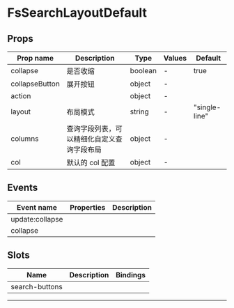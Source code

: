 # FsSearchLayoutDefault

## Props

| Prop name      | Description                                | Type    | Values | Default       |
| -------------- | ------------------------------------------ | ------- | ------ | ------------- |
| collapse       | 是否收缩                                   | boolean | -      | true          |
| collapseButton | 展开按钮                                   | object  | -      |               |
| action         |                                            | object  | -      |               |
| layout         | 布局模式                                   | string  | -      | "single-line" |
| columns        | 查询字段列表，可以精细化自定义查询字段布局 | object  | -      |               |
| col            | 默认的 col 配置                            | object  | -      |               |

## Events

| Event name      | Properties | Description |
| --------------- | ---------- | ----------- |
| update:collapse |            |
| collapse        |            |

## Slots

| Name           | Description | Bindings |
| -------------- | ----------- | -------- |
| search-buttons |             |          |

---
